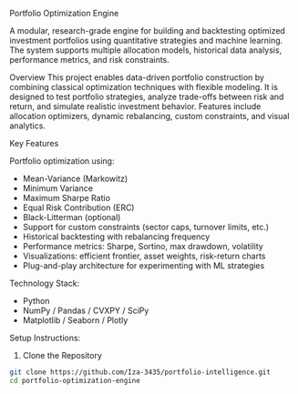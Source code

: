 Portfolio Optimization Engine

A modular, research-grade engine for building and backtesting optimized investment portfolios using quantitative strategies and machine learning. The system supports multiple allocation models, historical data analysis, performance metrics, and risk constraints.

Overview
This project enables data-driven portfolio construction by combining classical optimization techniques with flexible modeling. It is designed to test portfolio strategies, analyze trade-offs between risk and return, and simulate realistic investment behavior.
Features include allocation optimizers, dynamic rebalancing, custom constraints, and visual analytics.

Key Features

Portfolio optimization using:
- Mean-Variance (Markowitz)
- Minimum Variance
- Maximum Sharpe Ratio
- Equal Risk Contribution (ERC)
- Black-Litterman (optional)
- Support for custom constraints (sector caps, turnover limits, etc.)
- Historical backtesting with rebalancing frequency
- Performance metrics: Sharpe, Sortino, max drawdown, volatility
- Visualizations: efficient frontier, asset weights, risk-return charts
- Plug-and-play architecture for experimenting with ML strategies
  
Technology Stack:
- Python
- NumPy / Pandas / CVXPY / SciPy
- Matplotlib / Seaborn / Plotly

Setup Instructions:
1. Clone the Repository

```bash
git clone https://github.com/Iza-3435/portfolio-intelligence.git
cd portfolio-optimization-engine

